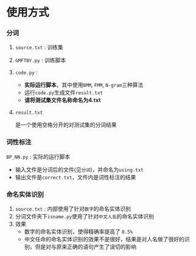 # 使用方式
### 分词

1. `source.txt` : 训练集

2. `GMFTBY.py` : 训练脚本

3. `code.py` : 

   * **实际运行脚本**，其中使用`BMM`, `FMM`, `N-gram`三种算法
   * 运行`code.py`生成文件`result.txt`
   * **请将测试集文件名称命名为4.txt**

4. `result.txt`

   是一个使用空格分开的对测试集的分词结果

### 词性标注

`BP_NN.py` : 实际的运行脚本

* 输入文件是分词后的文件(见`分词`)，并命名为`using.txt`
* 输出文件是`correct.txt`，文件内是词性标注的结果


### 命名实体识别

1. `source.txt` : 内部使用了针对`数字`的命名实体识别
2. 分词文件夹下`isname.py`使用了针对`中文人名`的命名实体识别
3. 效果
   * 数字的命名实体识别，使得精确率提高了 `0.5%`
   * 中文任命的命名实体识别的效果不是很好，结果是对人名做了很好的识别，但是对与原来正确的语句产生了误切的影响